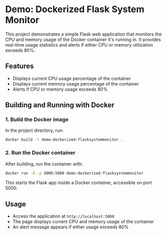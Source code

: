 # Demo: Dockerized Flask System Monitor

This project demonstrates a simple Flask web application that monitors the CPU and memory usage of the Docker container it's running in. It provides real-time usage statistics and alerts if either CPU or memory utilization exceeds 80%.

## Features

- Displays current CPU usage percentage of the container
- Displays current memory usage percentage of the container
- Alerts if CPU or memory usage exceeds 80%

## Building and Running with Docker

### 1. Build the Docker image

In the project directory, run:

```bash
docker build -t demo-dockerized-flasksystemmonitor .
```

### 2. Run the Docker container

After building, run the container with:

```bash
docker run -d -p 5000:5000 demo-dockerized-flasksystemmonitor
```

This starts the Flask app inside a Docker container, accessible on port 5000.

## Usage

- Access the application at `http://localhost:5000`
- The page displays current CPU and memory usage of the container
- An alert message appears if either usage exceeds 80%
